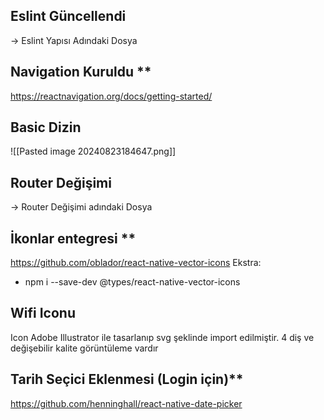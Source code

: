 
## Eslint Güncellendi
-> Eslint Yapısı Adındaki Dosya

## Navigation Kuruldu **
https://reactnavigation.org/docs/getting-started/

## Basic Dizin
![[Pasted image 20240823184647.png]]

## Router Değişimi
-> Router Değişimi adındaki Dosya

## İkonlar entegresi **

https://github.com/oblador/react-native-vector-icons
Ekstra:
- npm i --save-dev @types/react-native-vector-icons

## Wifi Iconu

Icon Adobe Illustrator ile tasarlanıp svg şeklinde import edilmiştir.
4 diş ve değişebilir kalite görüntüleme vardır

## Tarih Seçici  Eklenmesi (Login için)**
https://github.com/henninghall/react-native-date-picker
